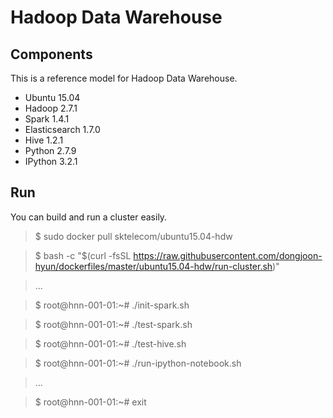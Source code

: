 Hadoop Data Warehouse
====================

Components
----------
This is a reference model for Hadoop Data Warehouse.

* Ubuntu 15.04
* Hadoop 2.7.1
* Spark 1.4.1
* Elasticsearch 1.7.0
* Hive 1.2.1
* Python 2.7.9
* IPython 3.2.1

Run
---
You can build and run a cluster easily.

> $ sudo docker pull sktelecom/ubuntu15.04-hdw

> $ bash -c "$(curl -fsSL https://raw.githubusercontent.com/dongjoon-hyun/dockerfiles/master/ubuntu15.04-hdw/run-cluster.sh)"

> ...

> $ root@hnn-001-01:~# ./init-spark.sh 

> $ root@hnn-001-01:~# ./test-spark.sh 

> $ root@hnn-001-01:~# ./test-hive.sh 

> $ root@hnn-001-01:~# ./run-ipython-notebook.sh

> ...

> $ root@hnn-001-01:~# exit
